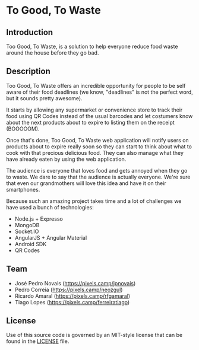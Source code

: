 # To Good, To Waste

## Introduction

Too Good, To Waste, is a solution to help everyone reduce food waste around the house before they go bad.

## Description

Too Good, To Waste offers an incredible opportunity for people to be self aware of their food deadlines (we know, "deadlines" is not the perfect word, but it sounds pretty awesome).

It starts by allowing any supermarket or convenience store to track their food using QR Codes instead of the usual barcodes and let costumers know about the next products about to expire to listing them on the receipt (BOOOOOM).

Once that's done, Too Good, To Waste web application will notify users on products about to expire really soon so they can start to think about what to cook with that precious delicious food. They can also manage what they have already eaten by using the web application.

The audience is everyone that loves food and gets annoyed when they go to waste. We dare to say that the audience is actually everyone. We're sure that even our grandmothers will love this idea and have it on their smartphones.

Because such an amazing project takes time and a lot of challenges we have used a bunch of technologies:

 * Node.js + Expresso
 * MongoDB
 * Socket.IO
 * AngularJS + Angular Material
 * Android SDK
 * QR Codes

## Team

* José Pedro Novais (https://pixels.camp/jpnovais)
* Pedro Correia (https://pixels.camp/neozgul)
* Ricardo Amaral (https://pixels.camp/rfgamaral)
* Tiago Lopes (https://pixels.camp/ferreiratiago)

## License

Use of this source code is governed by an MIT-style license that can be found in the [LICENSE](LICENSE) file.
